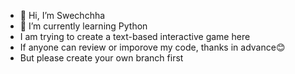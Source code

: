 - 👋 Hi, I’m Swechchha
- 🌱 I’m currently learning Python
- I am trying to create a text-based interactive game here
- If anyone can review or imporove my code, thanks in advance😊
- But please create your own branch first

<!---
swechchha27/swechchha27 is a ✨ special ✨ repository because its `README.md` (this file) appears on your GitHub profile.
You can click the Preview link to take a look at your changes.
--->
